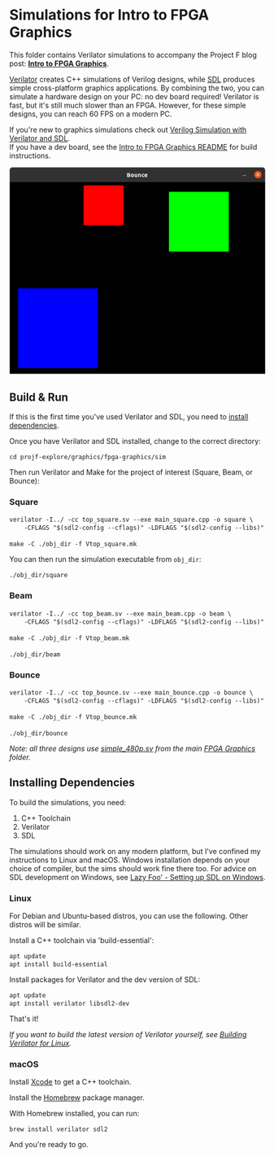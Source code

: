 # Simulations for Intro to FPGA Graphics 

This folder contains Verilator simulations to accompany the Project F blog post: **[Intro to FPGA Graphics](https://projectf.io/posts/fpga-graphics/)**.

[Verilator](https://www.veripool.org/verilator/) creates C++ simulations of Verilog designs, while [SDL](https://www.libsdl.org) produces simple cross-platform graphics applications. By combining the two, you can simulate a hardware design on your PC: no dev board required! Verilator is fast, but it's still much slower than an FPGA. However, for these simple designs, you can reach 60 FPS on a modern PC.

If you're new to graphics simulations check out [Verilog Simulation with Verilator and SDL](https://projectf.io/posts/verilog-sim-verilator-sdl/).  
If you have a dev board, see the [Intro to FPGA Graphics README](../README.md) for build instructions.

![Bounce simulated on Linux](../../../doc/img/top-bounce-verilator-sdl.png?raw=true "")

## Build & Run

If this is the first time you've used Verilator and SDL, you need to [install dependencies](#installing-dependencies).

Once you have Verilator and SDL installed, change to the correct directory:

```shell
cd projf-explore/graphics/fpga-graphics/sim
```

Then run Verilator and Make for the project of interest (Square, Beam, or Bounce):

### Square

```shell
verilator -I../ -cc top_square.sv --exe main_square.cpp -o square \
    -CFLAGS "$(sdl2-config --cflags)" -LDFLAGS "$(sdl2-config --libs)"

make -C ./obj_dir -f Vtop_square.mk
```

You can then run the simulation executable from `obj_dir`:

```shell
./obj_dir/square
```

### Beam

```shell
verilator -I../ -cc top_beam.sv --exe main_beam.cpp -o beam \
    -CFLAGS "$(sdl2-config --cflags)" -LDFLAGS "$(sdl2-config --libs)"

make -C ./obj_dir -f Vtop_beam.mk

./obj_dir/beam
```

### Bounce

```shell
verilator -I../ -cc top_bounce.sv --exe main_bounce.cpp -o bounce \
    -CFLAGS "$(sdl2-config --cflags)" -LDFLAGS "$(sdl2-config --libs)"

make -C ./obj_dir -f Vtop_bounce.mk

./obj_dir/bounce
```

_Note: all three designs use [simple_480p.sv](../simple_480p.sv) from the main [FPGA Graphics](../) folder._

## Installing Dependencies

To build the simulations, you need:

1. C++ Toolchain
2. Verilator
3. SDL

The simulations should work on any modern platform, but I've confined my instructions to Linux and macOS. Windows installation depends on your choice of compiler, but the sims should work fine there too. For advice on SDL development on Windows, see [Lazy Foo' - Setting up SDL on Windows](https://lazyfoo.net/tutorials/SDL/01_hello_SDL/windows/index.php).

### Linux

For Debian and Ubuntu-based distros, you can use the following. Other distros will be similar.

Install a C++ toolchain via 'build-essential':

```shell
apt update
apt install build-essential
```

Install packages for Verilator and the dev version of SDL:

```shell
apt update
apt install verilator libsdl2-dev
```

That's it!

_If you want to build the latest version of Verilator yourself, see [Building Verilator for Linux](https://projectf.io/posts/building-ice40-fpga-toolchain/#verilator)._

### macOS

Install [Xcode](https://developer.apple.com/xcode/) to get a C++ toolchain.

Install the [Homebrew](https://brew.sh/) package manager.

With Homebrew installed, you can run:

```shell
brew install verilator sdl2
```

And you're ready to go.
